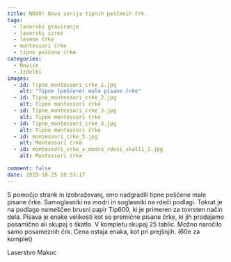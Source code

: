 ```yaml
---
title: NOVO! Nova serija tipnih peščenih črk.
tags:
  - lasersko graviranje
  - laserski izrez
  - lesene črke
  - montessori črke
  - tipne peščene črke
categories:
  - Novice
  - Izdelki
images:
  - id: Tipne_montessori_crke_1.jpg
    alt: "Tipne (peščene) male pisane črke"
  - id: Tipne_montessori_crke_2.jpg
    alt: Tipne montessori črke 
  - id: Tipne_montessori_crke_3.jpg
    alt: Tipne montessori črke  
  - id: Tipne_montessori_crke_4.jpg
    alt: Tipne montessori črke
  - id: montessori_crke_5.jpg
    alt: Montessori črke
  - id: montessori_crke_v_modro_rdeci_skatli_2.jpg
    alt: Montessori črke 

comment: false
date: 2019-10-25 18:53:17
---
```

S pomočjo strank in izobraževanj, smo nadgradili tipne peščene male pisane črke. Samoglasniki na modri in soglasniki na rdeči podlagi.
Tokrat je na podlago nameščen brusni papir Tip600, ki je primeren za tovrsten način dela. Pisava je enake velikosti kot so premične pisane črke, ki jih prodajamo posamično ali skupaj s škatlo. 
V kompletu skupaj 25 tablic. Možno naročilo samo posameznih črk. Cena ostaja enaka, kot pri prejšnjih. (60e za komplet)

Laserstvo Makuc 
